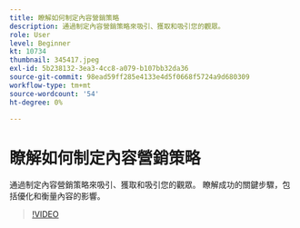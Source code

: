 ```yaml
---
title: 瞭解如何制定內容營銷策略
description: 通過制定內容營銷策略來吸引、獲取和吸引您的觀眾。
role: User
level: Beginner
kt: 10734
thumbnail: 345417.jpeg
exl-id: 5b238132-3ea3-4cc8-a079-b107bb32da36
source-git-commit: 98ead59ff285e4133e4d5f0668f5724a9d680309
workflow-type: tm+mt
source-wordcount: '54'
ht-degree: 0%

---
```


# 瞭解如何制定內容營銷策略

通過制定內容營銷策略來吸引、獲取和吸引您的觀眾。 瞭解成功的關鍵步驟，包括優化和衡量內容的影響。

>[!VIDEO](https://video.tv.adobe.com/v/345417/?quality=12&learn=on)
